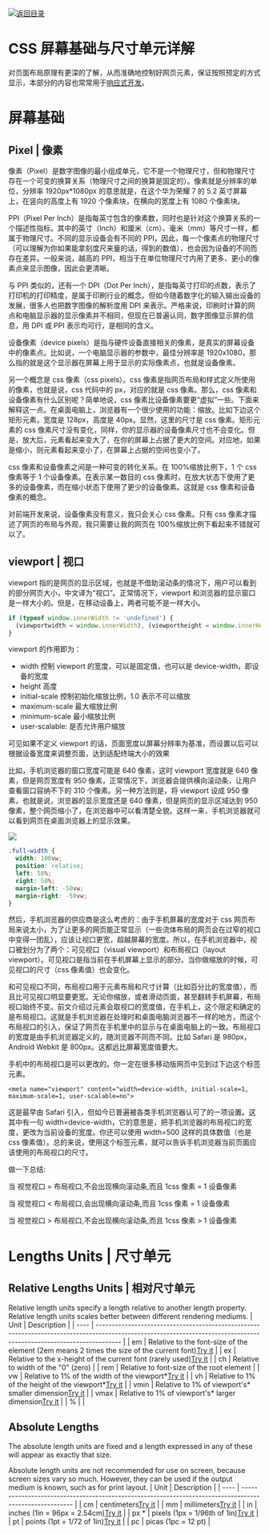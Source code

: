 [![返回目录](https://i.postimg.cc/50XLzC7C/image.png)](https://parg.co/UHU)

# CSS 屏幕基础与尺寸单元详解

对页面布局原理有更深的了解，从而准确地控制好网页元素，保证按照预定的方式显示，本部分的内容也常常用于[响应式开发](https://parg.co/UHU)。

# 屏幕基础

## Pixel | 像素

像素（Pixel）是数字图像的最小组成单元，它不是一个物理尺寸，但和物理尺寸存在一个可变的换算关系（物理尺寸之间的换算是固定的）。像素就是分辨率的单位，分辨率 1920px\*1080px 的意思就是，在这个华为荣耀 7 的 5.2 英寸屏幕上，在竖向的高度上有 1920 个像素块，在横向的宽度上有 1080 个像素块。

PPI（Pixel Per Inch）是指每英寸包含的像素数，同时也是针对这个换算关系的一个描述性指标。其中的英寸（Inch）和厘米（cm）、毫米（mm）等尺寸一样，都属于物理尺寸。不同的显示设备会有不同的 PPI，因此，每一个像素点的物理尺寸（可以理解为你如果能拿刻度尺来量的话，得到的数值），也会因为设备的不同而存在差异。一般来说，越高的 PPI，相当于在单位物理尺寸内用了更多、更小的像素点来显示图像，因此会更清晰。

与 PPI 类似的，还有一个 DPI（Dot Per Inch），是指每英寸打印的点数，表示了打印机的打印精度，是属于印刷行业的概念。但如今随着数字化的输入输出设备的发展，很多人也把数字图像的解析度用 DPI 来表示。严格来说，印刷时计算的网点和电脑显示器的显示像素并不相同，但现在已普遍认同，数字图像显示屏的信息，用 DPI 或 PPI 表示均可行，是相同的含义。

设备像素（device pixels）是指与硬件设备直接相关的像素，是真实的屏幕设备中的像素点。比如说，一个电脑显示器的参数中，最佳分辨率是 1920x1080，那么指的就是这个显示器在屏幕上用于显示的实际像素点，也就是设备像素。

另一个概念是 css 像素（css pixels）。css 像素是指网页布局和样式定义所使用的像素，也就是说，css 代码中的 px，对应的就是 css 像素。那么，css 像素和设备像素有什么区别呢？简单地说，css 像素比设备像素要更“虚拟”一些。下面来解释这一点。在桌面电脑上，浏览器有一个很少使用的功能：缩放。比如下边这个矩形元素，宽度是 128px，高度是 40px。显然，这里的尺寸是 css 像素。矩形元素的 css 像素尺寸没有变化，同样，你的显示器的设备像素尺寸也不会变化。但是，放大后，元素看起来变大了，在你的屏幕上占据了更大的空间。对应地，如果是缩小，则元素看起来变小了，在屏幕上占据的空间也变小了。

css 像素和设备像素之间是一种可变的转化关系。在 100%缩放比例下，1 个 css 像素等于 1 个设备像素。在表示某一数目的 css 像素时，在放大状态下使用了更多的设备像素，而在缩小状态下使用了更少的设备像素。这就是 css 像素和设备像素的概念。

对前端开发来说，设备像素没有意义，我只会关心 css 像素。只有 css 像素才描述了网页的布局与外观，我只需要让我的网页在 100%缩放比例下看起来不错就可以了。

## viewport | 视口

viewport 指的是网页的显示区域，也就是不借助滚动条的情况下，用户可以看到的部分网页大小，中文译为“视口”。正常情况下，viewport 和浏览器的显示窗口是一样大小的。但是，在移动设备上，两者可能不是一样大小。

```js
if (typeof window.innerWidth != 'undefined') {
  (viewportwidth = window.innerWidth), (viewportheight = window.innerHeight);
}
```

viewport 的作用即为：

- width 控制 viewport 的宽度，可以是固定值，也可以是 device-width，即设备的宽度
- height 高度
- initial-scale 控制初始化缩放比例，1.0 表示不可以缩放
- maximum-scale 最大缩放比例
- minimum-scale 最小缩放比例
- user-scalable: 是否允许用户缩放

可见如果不定义 viewport 的话，页面宽度以屏幕分辨率为基准，而设置以后可以根据设备宽度来调整页面，达到适配终端大小的效果

比如，手机浏览器的窗口宽度可能是 640 像素，这时 viewport 宽度就是 640 像素，但是网页宽度有 950 像素，正常情况下，浏览器会提供横向滚动条，让用户查看窗口容纳不下的 310 个像素。另一种方法则是，将 viewport 设成 950 像素，也就是说，浏览器的显示宽度还是 640 像素，但是网页的显示区域达到 950 像素，整个网页缩小了，在浏览器中可以看清楚全貌。这样一来，手机浏览器就可以看到网页在桌面浏览器上的显示效果。

![](https://cdn.css-tricks.com/wp-content/uploads/2014/05/vw.gif)

```css
.full-width {
  width: 100vw;
  position: relative;
  left: 50%;
  right: 50%;
  margin-left: -50vw;
  margin-right: -50vw;
}
```

然后，手机浏览器的供应商是这么考虑的：由于手机屏幕的宽度对于 css 网页布局来说太小，为了让更多的网页能正常显示（一些流体布局的网页会在过窄的视口中变得一团乱），应该让视口更宽，超越屏幕的宽度。所以，在手机浏览器中，视口被划分为了两个：可见视口（visual viewport）和布局视口（layout viewport）。可见视口是指当前在手机屏幕上显示的部分。当你做缩放的时候，可见视口的尺寸（css 像素值）也会变化。

和可见视口不同，布局视口用于元素布局和尺寸计算（比如百分比的宽度值），而且比可见视口明显要更宽。无论你缩放，或者滑动页面，甚至翻转手机屏幕，布局视口始终不变。前文介绍过<html>元素会取视口的宽度值，在手机上，这个限定和确定<html>的是布局视口。这就是手机浏览器在处理时和桌面电脑浏览器不一样的地方，而这个布局视口的引入，保证了网页在手机里中的显示与在桌面电脑上的一致。布局视口的宽度是由手机浏览器定义的，随浏览器不同而不同。比如 Safari 是 980px，Android Webkit 是 800px。这都远比屏幕宽度值要大。

手机中的布局视口是可以更改的。你一定在很多移动版网页中见到过下边这个<meta>标签元素。

```
<meta name="viewport" content="width=device-width, initial-scale=1, maximum-scale=1, user-scalable=no">
```

这是最早由 Safari 引入，但如今已普遍被各类手机浏览器认可了的一项设置。这其中有一句 width=device-width，它的意思是，把手机浏览器的布局视口的宽度，更改为当前设备的宽度。你还可以使用 width=500 这样的具体数值（也是 css 像素值）。总的来说，使用这个<meta>标签元素，就可以告诉手机浏览器当前页面应该使用的布局视口的尺寸。

做一下总结:

当 视觉视口 = 布局视口,不会出现横向滚动条,而且 1css 像素 = 1 设备像素

当 视觉视口 < 布局视口,会出现横向滚动条,而且 1css 像素 = 1 设备像素

当 视觉视口 > 布局视口,不会出现横向滚动条,而且 1css 像素 > 1 设备像素

# Lengths Units | 尺寸单元

## Relative Lengths Units | 相对尺寸单元

Relative length units specify a length relative to another length property. Relative length units scales better between different rendering mediums.
| Unit | Description |
| ---- | -------------------------------------------------------------------------------------------------------------------------------------------------------------------- |
| em | Relative to the font-size of the element (2em means 2 times the size of the current font)[Try it](http://www.w3schools.com/cssref/tryit.asp?filename=trycss_unit_em) |
| ex | Relative to the x-height of the current font (rarely used)[Try it](http://www.w3schools.com/cssref/tryit.asp?filename=trycss_unit_ex) |
| ch | Relative to width of the "0" (zero) |
| rem | Relative to font-size of the root element |
| vw | Relative to 1% of the width of the viewport*[Try it](http://www.w3schools.com/cssref/tryit.asp?filename=trycss_unit_vw) |
| vh | Relative to 1% of the height of the viewport*[Try it](http://www.w3schools.com/cssref/tryit.asp?filename=trycss_unit_vh) |
| vmin | Relative to 1% of viewport's* smaller dimension[Try it](http://www.w3schools.com/cssref/tryit.asp?filename=trycss_unit_vmin) |
| vmax | Relative to 1% of viewport's* larger dimension[Try it](http://www.w3schools.com/cssref/tryit.asp?filename=trycss_unit_vmax) |
| % | |

## Absolute Lengths

The absolute length units are fixed and a length expressed in any of these will appear as exactly that size.

Absolute length units are not recommended for use on screen, because screen sizes vary so much. However, they can be used if the output medium is known, such as for print layout.
| Unit | Description |
| ---- | ------------------------------------------------------------------------------------------------------- |
| cm | centimeters[Try it](http://www.w3schools.com/cssref/tryit.asp?filename=trycss_unit_cm) |
| mm | millimeters[Try it](http://www.w3schools.com/cssref/tryit.asp?filename=trycss_unit_mm) |
| in | inches (1in = 96px = 2.54cm)[Try it](http://www.w3schools.com/cssref/tryit.asp?filename=trycss_unit_in) |
| px \* | pixels (1px = 1/96th of 1in)[Try it](http://www.w3schools.com/cssref/tryit.asp?filename=trycss_unit_px) |
| pt | points (1pt = 1/72 of 1in)[Try it](http://www.w3schools.com/cssref/tryit.asp?filename=trycss_unit_pt) |
| pc | picas (1pc = 12 pt) |
